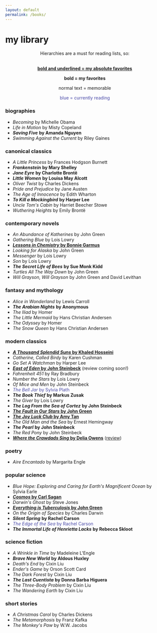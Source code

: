 ```yaml
---
layout: default
permalink: /books/
---
```

# my library 

<div style="text-align:center">

Hierarchies are a must for reading lists, so: <br/><br/>

<span style="font-weight: bold; text-decoration: underline">bold and underlined = my absolute favorites</span> <br/>

<span style="font-weight: bold">bold = my favorites</span> <br/>

normal text = memorable <br/>

<span style="color:#4a4aa8">blue = currently reading</span> <br/>

</div>

### biographies

- *Becoming* by Michelle Obama
- *Life in Motion* by Misty Copeland
- ***Saving Five*** **by Amanda Nguyen**
- *Swimming Against the Current* by Riley Gaines

### canonical classics

- *A Little Princess* by Frances Hodgson Burnett
- ***Frankenstein*** **by Mary Shelley**
- ***Jane Eyre*** **by Charlotte Brontë**
- ***Little Women*** **by Louisa May Alcott**
- *Oliver Twist* by Charles Dickens
- *Pride and Prejudice* by Jane Austen
- *The Age of Innocence* by Edith Wharton
- ***To Kill a Mockingbird*** **by Harper Lee**
- *Uncle Tom's Cabin* by Harriet Beecher Stowe
- *Wuthering Heights* by Emily Brontë

### contemporary novels

- *An Abundance of Katherines* by John Green
- *Gathering Blue* by Lois Lowry
- <span style="font-weight: bold; text-decoration: underline">*Lessons in Chemistry* by Bonnie Garmus</span>
- *Looking for Alaska* by John Green
- *Messenger* by Lois Lowry
- *Son* by Lois Lowry
- ***The Secret Life of Bees*** **by Sue Monk Kidd**
- *Turtles All The Way Down* by John Green
- *Will Grayson, Will Grayson* by John Green and David Levithan

### fantasy and mythology

- *Alice in Wonderland* by Lewis Carroll
- ***The Arabian Nights*** **by Anonymous**
- *The Iliad* by Homer
- *The Little Mermaid* by Hans Christian Andersen
- *The Odyssey* by Homer
- *The Snow Queen* by Hans Christian Andersen

### modern classics

- <span style="font-weight: bold; text-decoration: underline">*A Thousand Splendid Suns* by Khaled Hosseini</span>
- *Catherine, Called Birdy* by Karen Cushman
- *Go Set A Watchman* by Harper Lee
- <span style="font-weight: bold; text-decoration: underline">*East of Eden* by John Steinbeck</span> (review coming soon!)
- *Fahrenheit 451* by Ray Bradbury
- *Number the Stars* by Lois Lowry
- *Of Mice and Men* by John Steinbeck
- <span style="color:#4a4aa8">*The Bell Jar* by Sylvia Plath</span>
- ***The Book Thief*** **by Markus Zusak**
- *The Giver* by Lois Lowry
- ***The Log From the Sea of Cortez*** **by John Steinbeck**
- <span style="font-weight: bold; text-decoration: underline">*The Fault in Our Stars* by John Green</span>
- <span style="font-weight: bold; text-decoration: underline">*The Joy Luck Club* by Amy Tan</span>
- *The Old Man and the Sea* by Ernest Hemingway
- ***The Pearl*** **by John Steinbeck**
- *The Red Pony* by John Steinbeck
- <span style="font-weight: bold; text-decoration: underline">*Where the Crawdads Sing* by Delia Owens</span> ([review](https://leucinemymind.github.io/2025/07/15/wtcds.html))

### poetry

- *Aire Encantado* by Margarita Engle

### popular science

- *Blue Hope: Exploring and Caring for Earth's Magnificent Ocean* by Sylvia Earle
- <span style="font-weight: bold; text-decoration: underline">*Cosmos* by Carl Sagan</span>
- *Darwin's Ghost* by Steve Jones
- <span style="font-weight: bold; text-decoration: underline">*Everything is Tuberculosis* by John Green</span>
- *On the Origin of Species* by Charles Darwin
- ***Silent Spring*** **by Rachel Carson**
- <span style="color:#4a4aa8">*The Edge of the Sea* by Rachel Carson</span>
- ***The Immortal Life of Henrietta Lacks*** **by Rebecca Skloot**

### science fiction

- *A Wrinkle in Time* by Madeleine L'Engle
- ***Brave New World*** **by Aldous Huxley**
- *Death's End* by Cixin Liu
- *Ender's Game* by Orson Scott Card
- *The Dark Forest* by Cixin Liu
- ***The Last Cuentista*** **by Donna Barba Higuera**
- *The Three-Body Problem* by Cixin Liu
- *The Wandering Earth* by Cixin Liu

### short stories

- *A Christmas Carol* by Charles Dickens
- *The Metamorphosis* by Franz Kafka
- *The Monkey's Paw* by W.W. Jacobs
